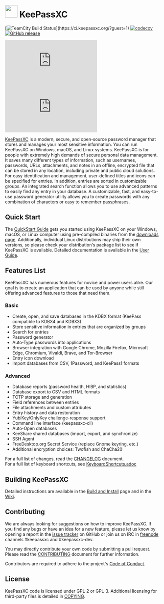 # <img src="https://keepassxc.org/images/keepassxc-logo.svg" width="40" height="40"/> KeePassXC
[![TeamCity Build Status](https://ci.keepassxc.org/app/rest/builds/buildType:\(project:KeepassXC\)/statusIcon)](https://ci.keepassxc.org/?guest=1)
[![codecov](https://codecov.io/gh/keepassxreboot/keepassxc/branch/develop/graph/badge.svg)](https://codecov.io/gh/keepassxreboot/keepassxc)
[![GitHub release](https://img.shields.io/github/release/keepassxreboot/keepassxc)](https://github.com/keepassxreboot/keepassxc/releases/)

[![Matrix community channel](https://img.shields.io/matrix/keepassxc:matrix.org?label=Community%20channel&style=for-the-badge)](https://matrix.to/#/!zUxwGnFkUyycpxeHeM:matrix.org?via=matrix.org)
[![Matrix development channel](https://img.shields.io/matrix/keepassxc-dev:matrix.org?label=Development%20channel&style=for-the-badge)](https://matrix.to/#/!RhJPJPGwQIFVQeXqZa:matrix.org?via=matrix.org)

[KeePassXC](https://keepassxc.org) is a modern, secure, and open-source password manager that stores and manages your most sensitive information. You can run KeePassXC on Windows, macOS, and Linux systems. KeePassXC is for people with extremely high demands of secure personal data management. It saves many different types of information, such as usernames, passwords, URLs, attachments, and notes in an offline, encrypted file that can be stored in any location, including private and public cloud solutions. For easy identification and management, user-defined titles and icons can be specified for entries. In addition, entries are sorted in customizable groups. An integrated search function allows you to use advanced patterns to easily find any entry in your database. A customizable, fast, and easy-to-use password generator utility allows you to create passwords with any combination of characters or easy to remember passphrases.

## Quick Start
The [QuickStart Guide](https://keepassxc.org/docs/KeePassXC_GettingStarted.html) gets you started using KeePassXC on your Windows, macOS, or Linux computer using pre-compiled binaries from the [downloads page](https://keepassxc.org/download). Additionally, individual Linux distributions may ship their own versions, so please check your distribution's package list to see if KeePassXC is available. Detailed documentation is available in the [User Guide](https://keepassxc.org/docs/KeePassXC_UserGuide.html).

## Features List
KeePassXC has numerous features for novice and power users alike. Our goal is to create an application that can be used by anyone while still offering advanced features to those that need them.

### Basic
* Create, open, and save databases in the KDBX format (KeePass compatible to KDBX4 and KDBX3)
* Store sensitive information in entries that are organized by groups
* Search for entries
* Password generator
* Auto-Type passwords into applications
* Browser integration with Google Chrome, Mozilla Firefox, Microsoft Edge, Chromium, Vivaldi, Brave, and Tor-Browser
* Entry icon download
* Import databases from CSV, 1Password, and KeePass1 formats

### Advanced
* Database reports (password health, HIBP, and statistics)
* Database export to CSV and HTML formats
* TOTP storage and generation
* Field references between entries
* File attachments and custom attributes
* Entry history and data restoration
* YubiKey/OnlyKey challenge-response support
* Command line interface (keepassxc-cli)
* Auto-Open databases
* KeeShare shared databases (import, export, and synchronize)
* SSH Agent
* FreeDesktop.org Secret Service (replace Gnome keyring, etc.)
* Additional encryption choices: Twofish and ChaCha20

For a full list of changes, read the [CHANGELOG](CHANGELOG.md) document. \
For a full list of keyboard shortcuts, see [KeyboardShortcuts.adoc](./docs/topics/KeyboardShortcuts.adoc)

## Building KeePassXC

Detailed instructions are available in the [Build and Install](./INSTALL.md) page and in the [Wiki](https://github.com/keepassxreboot/keepassxc/wiki/Building-KeePassXC).

## Contributing

We are always looking for suggestions on how to improve KeePassXC. If you find any bugs or have an idea for a new feature, please let us know by opening a report in the [issue tracker](https://github.com/keepassxreboot/keepassxc/issues) on GitHub or join us on IRC in [freenode](https://webchat.freenode.net/) channels #keepassxc and #keepassxc-dev.

You may directly contribute your own code by submitting a pull request. Please read the [CONTRIBUTING](.github/CONTRIBUTING.md) document for further information.

Contributors are required to adhere to the project's [Code of Conduct](CODE-OF-CONDUCT.md).

## License

KeePassXC code is licensed under GPL-2 or GPL-3. Additional licensing for third-party files is detailed in [COPYING](./COPYING).
